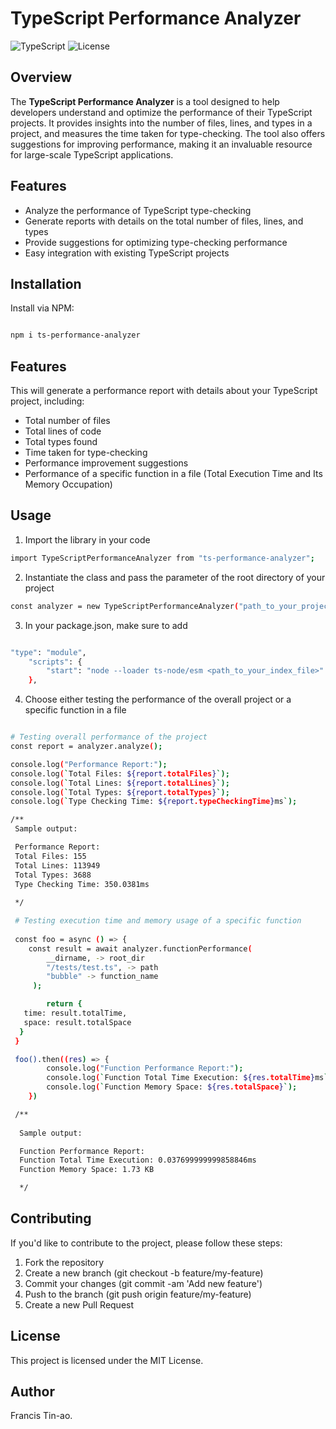 # TypeScript Performance Analyzer

![TypeScript](https://img.shields.io/badge/TypeScript-4.0+-blue.svg)
![License](https://img.shields.io/badge/license-MIT-green.svg)

## Overview

The **TypeScript Performance Analyzer** is a tool designed to help developers understand and optimize the performance of their TypeScript projects. It provides insights into the number of files, lines, and types in a project, and measures the time taken for type-checking. The tool also offers suggestions for improving performance, making it an invaluable resource for large-scale TypeScript applications.

## Features

- Analyze the performance of TypeScript type-checking
- Generate reports with details on the total number of files, lines, and types
- Provide suggestions for optimizing type-checking performance
- Easy integration with existing TypeScript projects

## Installation

Install via NPM:

```bash

npm i ts-performance-analyzer

```

## Features

This will generate a performance report with details about your TypeScript project, including:

- Total number of files
- Total lines of code
- Total types found
- Time taken for type-checking
- Performance improvement suggestions
- Performance of a specific function in a file (Total Execution Time and Its Memory Occupation)

## Usage

1. Import the library in your code

```bash
import TypeScriptPerformanceAnalyzer from "ts-performance-analyzer";
```

2. Instantiate the class and pass the parameter of the root directory of your project

```bash
const analyzer = new TypeScriptPerformanceAnalyzer("path_to_your_project");
```

3. In your package.json, make sure to add

```bash

"type": "module",
	"scripts": {
		"start": "node --loader ts-node/esm <path_to_your_index_file>"
	},

```

4. Choose either testing the performance of the overall project or a specific function in a file

```bash

# Testing overall performance of the project
const report = analyzer.analyze();

console.log("Performance Report:");
console.log(`Total Files: ${report.totalFiles}`);
console.log(`Total Lines: ${report.totalLines}`);
console.log(`Total Types: ${report.totalTypes}`);
console.log(`Type Checking Time: ${report.typeCheckingTime}ms`);

/**
 Sample output:

 Performance Report:
 Total Files: 155
 Total Lines: 113949
 Total Types: 3688
 Type Checking Time: 350.0381ms
 
 */

 # Testing execution time and memory usage of a specific function
 
 const foo = async () => {
  	const result = await analyzer.functionPerformance(
		__dirname, -> root_dir
		"/tests/test.ts", -> path
		"bubble" -> function_name
	 );

		return {
   time: result.totalTime,
   space: result.totalSpace
  }
 }

 foo().then((res) => {
		console.log("Function Performance Report:");
		console.log(`Function Total Time Execution: ${res.totalTime}ms`);
		console.log(`Function Memory Space: ${res.totalSpace}`);
	})

 /**
 
  Sample output:

  Function Performance Report:
  Function Total Time Execution: 0.037699999999858846ms
  Function Memory Space: 1.73 KB

  */

```

## Contributing 

If you'd like to contribute to the project, please follow these steps:

1. Fork the repository
2. Create a new branch (git checkout -b feature/my-feature)
3. Commit your changes (git commit -am 'Add new feature')
4. Push to the branch (git push origin feature/my-feature)
5. Create a new Pull Request

## License

This project is licensed under the MIT License.

## Author
Francis Tin-ao.

